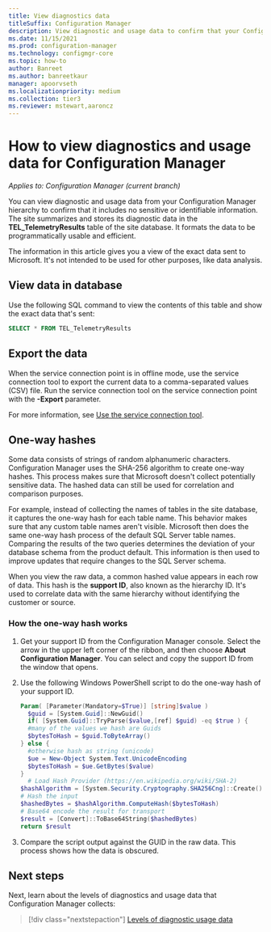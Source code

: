```yaml
---
title: View diagnostics data
titleSuffix: Configuration Manager
description: View diagnostic and usage data to confirm that your Configuration Manager hierarchy contains no sensitive information.
ms.date: 11/15/2021
ms.prod: configuration-manager
ms.technology: configmgr-core
ms.topic: how-to
author: Banreet
ms.author: banreetkaur
manager: apoorvseth
ms.localizationpriority: medium
ms.collection: tier3
ms.reviewer: mstewart,aaroncz 
---
```


# How to view diagnostics and usage data for Configuration Manager

*Applies to: Configuration Manager (current branch)*

You can view diagnostic and usage data from your Configuration Manager hierarchy to confirm that it includes no sensitive or identifiable information. The site summarizes and stores its diagnostic data in the **TEL_TelemetryResults** table of the site database. It formats the data to be programmatically usable and efficient.

The information in this article gives you a view of the exact data sent to Microsoft. It's not intended to be used for other purposes, like data analysis.

## View data in database

Use the following SQL command to view the contents of this table and show the exact data that's sent:

``` SQL
SELECT * FROM TEL_TelemetryResults
```

## Export the data

When the service connection point is in offline mode, use the service connection tool to export the current data to a comma-separated values (CSV) file. Run the service connection tool on the service connection point with the **-Export** parameter.

For more information, see [Use the service connection tool](../../servers/manage/use-the-service-connection-tool.md).

## One-way hashes

Some data consists of strings of random alphanumeric characters. Configuration Manager uses the SHA-256 algorithm to create one-way hashes. This process makes sure that Microsoft doesn't collect potentially sensitive data. The hashed data can still be used for correlation and comparison purposes.

For example, instead of collecting the names of tables in the site database, it captures the one-way hash for each table name. This behavior makes sure that any custom table names aren't visible. Microsoft then does the same one-way hash process of the default SQL Server table names. Comparing the results of the two queries determines the deviation of your database schema from the product default. This information is then used to improve updates that require changes to the SQL Server schema.

When you view the raw data, a common hashed value appears in each row of data. This hash is the **support ID**, also known as the hierarchy ID. It's used to correlate data with the same hierarchy without identifying the customer or source.

### How the one-way hash works

1. Get your support ID from the Configuration Manager console. Select the arrow in the upper left corner of the ribbon, and then choose **About Configuration Manager**. You can select and copy the support ID from the window that opens.

2. Use the following Windows PowerShell script to do the one-way hash of your support ID.

    ``` PowerShell
    Param( [Parameter(Mandatory=$True)] [string]$value )
      $guid = [System.Guid]::NewGuid()
      if( [System.Guid]::TryParse($value,[ref] $guid) -eq $true ) {
      #many of the values we hash are Guids
      $bytesToHash = $guid.ToByteArray()
    } else {
      #otherwise hash as string (unicode)
      $ue = New-Object System.Text.UnicodeEncoding
      $bytesToHash = $ue.GetBytes($value)
    }  
      # Load Hash Provider (https://en.wikipedia.org/wiki/SHA-2)
    $hashAlgorithm = [System.Security.Cryptography.SHA256Cng]::Create()
    # Hash the input
    $hashedBytes = $hashAlgorithm.ComputeHash($bytesToHash)
    # Base64 encode the result for transport
    $result = [Convert]::ToBase64String($hashedBytes)
    return $result
    ```

1. Compare the script output against the GUID in the raw data. This process shows how the data is obscured.

## Next steps

Next, learn about the levels of diagnostics and usage data that Configuration Manager collects:

> [!div class="nextstepaction"]
> [Levels of diagnostic usage data](levels-overview.md)

